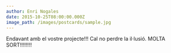 ```yaml
---
author: Enri Nogales
date: 2015-10-25T08:00:00.000Z
image_path: /images/postcards/sample.jpg
---
```


Endavant amb el vostre projecte!!! Cal no perdre la il&middot;lusi&oacute;. MOLTA SORT!!!!!!!!